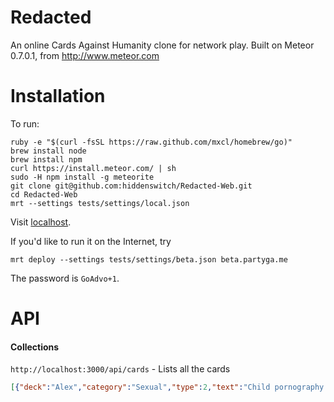 Redacted
========

An online Cards Against Humanity clone for network play.
Built on Meteor 0.7.0.1, from http://www.meteor.com

Installation
============

To run:

    ruby -e "$(curl -fsSL https://raw.github.com/mxcl/homebrew/go)"
    brew install node
    brew install npm
    curl https://install.meteor.com/ | sh
    sudo -H npm install -g meteorite
    git clone git@github.com:hiddenswitch/Redacted-Web.git
    cd Redacted-Web
    mrt --settings tests/settings/local.json

Visit [localhost](http://localhost:3000).

If you'd like to run it on the Internet, try

    mrt deploy --settings tests/settings/beta.json beta.partyga.me

The password is `GoAdvo+1`.

API
===

#### Collections
`http://localhost:3000/api/cards` - Lists all the cards

```json
[{"deck":"Alex","category":"Sexual","type":2,"text":"Child pornography.","combo":false,"random":0.6748673671390861,"deckId":"HkcaBLQuuC5sYQQCZ","_id":"Q2XbNHZBTgd2TbKAG"},{"deck":"Alex","category":"Sexual","type":2,"text":"Consensual Beastiality.","combo":false,"random":0.8061031710822135,"deckId":"HkcaBLQuuC5sYQQCZ","_id":"rCB8W2vqax3njnWPM"},{"deck":"Alex","category":"Sexual","type":2,"text":"A fallatio filibuster.","combo":false,"random":0.14464191277511418,"deckId":"HkcaBLQuuC5sYQQCZ","_id":"urHkYEZbge9HLfRWZ"},{"deck":"Alex","category":"Sexual","type":2,"text":"A bunch of dicks.","combo":false,"random":0.056655434193089604,"deckId":"HkcaBLQuuC5sYQQCZ","_id":"oLiGTY8Xk6QdKrTC5"}
```